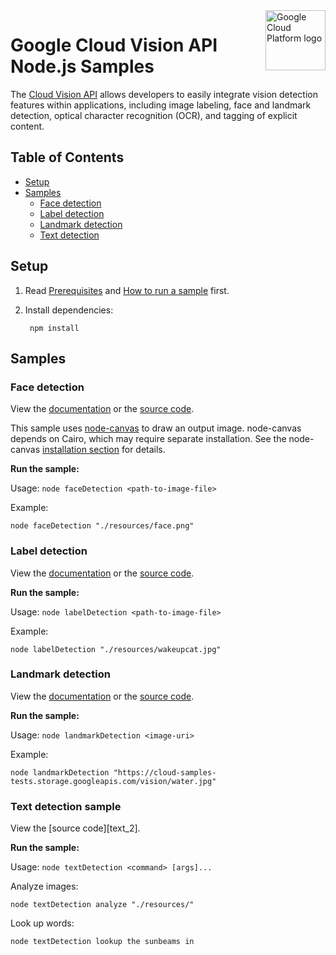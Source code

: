 <img src="https://avatars2.githubusercontent.com/u/2810941?v=3&s=96" alt="Google Cloud Platform logo" title="Google Cloud Platform" align="right" height="96" width="96"/>

# Google Cloud Vision API Node.js Samples

The [Cloud Vision API][vision_docs] allows developers to easily integrate vision
detection features within applications, including image labeling, face and
landmark detection, optical character recognition (OCR), and tagging of explicit
content.

[vision_docs]: https://cloud.google.com/vision/docs/

## Table of Contents

* [Setup](#setup)
* [Samples](#samples)
  * [Face detection](#face-detection)
  * [Label detection](#label-detection)
  * [Landmark detection](#landmark-detection)
  * [Text detection](#text-detection)

## Setup

1. Read [Prerequisites][prereq] and [How to run a sample][run] first.
1. Install dependencies:

        npm install

[prereq]: ../README.md#prerequisities
[run]: ../README.md#how-to-run-a-sample

## Samples

### Face detection

View the [documentation][face_1] or the [source code][face_2].

This sample uses [node-canvas](https://github.com/Automattic/node-canvas) to
draw an output image. node-canvas depends on Cairo, which may require separate
installation. See the node-canvas [installation section][canvas-install] for
details.

[canvas-install]: https://github.com/Automattic/node-canvas#installation

__Run the sample:__

Usage: `node faceDetection <path-to-image-file>`

Example:

    node faceDetection "./resources/face.png"

[face_1]: faceDetection.js
[face_2]: https://cloud.google.com/vision/docs/face-tutorial

### Label detection

View the [documentation][label_1] or the [source code][label_2].

__Run the sample:__

Usage: `node labelDetection <path-to-image-file>`

Example:

    node labelDetection "./resources/wakeupcat.jpg"

[label_1]: labelDetection.js
[label_2]: https://cloud.google.com/vision/docs/label-tutorial

### Landmark detection

View the [documentation][landmark_1] or the [source code][landmark_2].

__Run the sample:__

Usage: `node landmarkDetection <image-uri>`

Example:

    node landmarkDetection "https://cloud-samples-tests.storage.googleapis.com/vision/water.jpg"

[landmark_1]: landmarkDetection.js
[landmark_2]: https://cloud.google.com/vision/docs/landmark-tutorial

### Text detection sample

View the [source code][text_2].

__Run the sample:__

Usage: `node textDetection <command> [args]...`

Analyze images:

    node textDetection analyze "./resources/"

Look up words:

    node textDetection lookup the sunbeams in

[text_1]: textDetection.js
